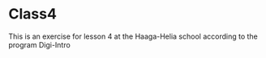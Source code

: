 # Class4
This is an exercise for lesson 4 at the Haaga-Helia school according to the program  Digi-Intro
